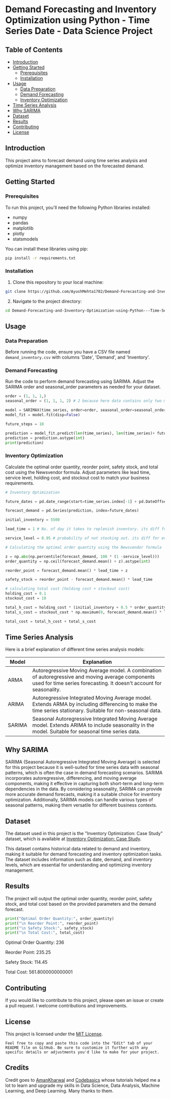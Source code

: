 # Demand Forecasting and Inventory Optimization using Python - Time Series Date - Data Science Project

## Table of Contents

- [Introduction](#introduction)
- [Getting Started](#getting-started)
  - [Prerequisites](#prerequisites)
  - [Installation](#installation)
- [Usage](#usage)
  - [Data Preparation](#data-preparation)
  - [Demand Forecasting](#demand-forecasting)
  - [Inventory Optimization](#inventory-optimization)
- [Time Series Analysis](#time-series-analysis)
- [Why SARIMA](#why-sarima)
- [Dataset](#dataset)
- [Results](#results)
- [Contributing](#contributing)
- [License](#license)

## Introduction

This project aims to forecast demand using time series analysis and optimize inventory management based on the forecasted demand.

## Getting Started

### Prerequisites

To run this project, you'll need the following Python libraries installed:

- numpy
- pandas
- matplotlib
- plotly
- statsmodels

You can install these libraries using pip:

```bash
pip install -r requirements.txt
```

### Installation

1. Clone this repository to your local machine:

```bash
git clone https://github.com/AyushMehta1702/Demand-Forecasting-and-Inventory-Optimization-using-Python---Time-Series.git
```

2. Navigate to the project directory:

```bash
cd Demand-Forecasting-and-Inventory-Optimization-using-Python---Time-Series
```

## Usage

### Data Preparation

Before running the code, ensure you have a CSV file named `demand_inventory.csv` with columns 'Date', 'Demand', and 'Inventory'.

### Demand Forecasting

Run the code to perform demand forecasting using SARIMA. Adjust the SARIMA order and seasonal_order parameters as needed for your dataset.

```python
order = (1, 1, 1,)
seasonal_order = (1, 1, 1, 2) # 2 because here data contains only two months of periods 

model = SARIMAX(time_series, order=order, seasonal_order=seasonal_order)
model_fit = model.fit(disp=False)

future_steps = 10

prediction = model_fit.predict(len(time_series), len(time_series)+ future_steps -1)
prediction = prediction.astype(int)
print(prediction)
```

### Inventory Optimization

Calculate the optimal order quantity, reorder point, safety stock, and total cost using the Newsvendor formula. Adjust parameters like lead time, service level, holding cost, and stockout cost to match your business requirements.

```python
# Inventory Optimization

future_dates = pd.date_range(start=time_series.index[-1] + pd.DateOffset(days=1), periods=future_steps, freq='D')

forecast_demand = pd.Series(prediction, index=future_dates)

initial_inventory = 5500

lead_time = 1 # No. of day it takes to replenish inventory. its diff for every business. here 1 is an example.

service_level = 0.95 # probability of not stocking out. its diff for every business. 0.95 is an example.

# Calculating the optimal order quantity using the Newsvendor formula

z = np.abs(np.percentile(forecast_demand, 100 * (1 -service_level)))
order_quantity = np.ceil(forecast_demand.mean() + z).astype(int)

reorder_point = forecast_demand.mean() * lead_time + z

safety_stock = reorder_point - forecast_demand.mean() * lead_time

# calculating total cost (holding cost + stockout cost)
holding_cost = 0.1
stockout_cost = 10

total_h_cost = holding_cost * (initial_inventory + 0.5 * order_quantity)
total_s_cost = stockout_cost * np.maximum(0, forecast_demand.mean() * lead_time - initial_inventory)

total_cost = total_h_cost + total_s_cost 

```

## Time Series Analysis

Here is a brief explanation of different time series analysis models:

| Model   | Explanation                                       |
| ------- | ------------------------------------------------- |
| ARMA    | Autoregressive Moving Average model. A combination of autoregressive and moving average components used for time series forecasting. It doesn't account for seasonality. |
| ARIMA   | Autoregressive Integrated Moving Average model. Extends ARMA by including differencing to make the time series stationary. Suitable for non-seasonal data. |
| SARIMA  | Seasonal Autoregressive Integrated Moving Average model. Extends ARIMA to include seasonality in the model. Suitable for seasonal time series data. |

## Why SARIMA

SARIMA (Seasonal Autoregressive Integrated Moving Average) is selected for this project because it is well-suited for time series data with seasonal patterns, which is often the case in demand forecasting scenarios. SARIMA incorporates autoregressive, differencing, and moving average components, making it effective in capturing both short-term and long-term dependencies in the data. By considering seasonality, SARIMA can provide more accurate demand forecasts, making it a suitable choice for inventory optimization. Additionally, SARIMA models can handle various types of seasonal patterns, making them versatile for different business contexts.

## Dataset

The dataset used in this project is the "Inventory Optimization: Case Study" dataset, which is available at [Inventory Optimization: Case Study](https://statso.io/inventory-optimization-case-study/).

This dataset contains historical data related to demand and inventory, making it suitable for demand forecasting and inventory optimization tasks. The dataset includes information such as date, demand, and inventory levels, which are essential for understanding and optimizing inventory management.

## Results

The project will output the optimal order quantity, reorder point, safety stock, and total cost based on the provided parameters and the demand forecast.
```python
print("Optimal Order Quantity:", order_quantity)
print("\n Reorder Point:", reorder_point)
print("\n Safety Stock:", safety_stock)
print("\n Total Cost:", total_cost)
```
Optimal Order Quantity: 236

Reorder Point: 235.25

Safety Stock: 114.45

Total Cost: 561.8000000000001

## Contributing

If you would like to contribute to this project, please open an issue or create a pull request. I welcome contributions and improvements.

## License

This project is licensed under the [MIT License](LICENSE).
```
Feel free to copy and paste this code into the "Edit" tab of your README file on GitHub. Be sure to customize it further with any specific details or adjustments you'd like to make for your project.
```
## Credits
Credit goes to [AmanKharwal](https://github.com/amankharwal) and [Codebasics](https://github.com/codebasics) whose tutorials helped me a lot to learn and upgrade my skills in Data Science, Data Analysis, Machine Learning, and Deep Learning. Many thanks to them.
